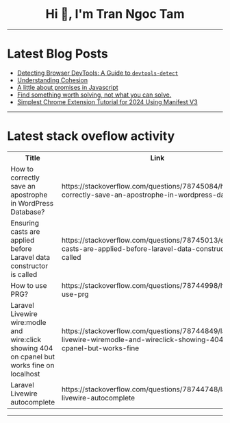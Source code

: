 <h1 align="center">Hi 👋, I'm Tran Ngoc Tam</h1>

---

# Latest Blog Posts 
<!-- BLOG-POST-LIST:START -->
- [Detecting Browser DevTools: A Guide to `devtools-detect`](https://dev.to/sh20raj/detecting-browser-devtools-a-guide-to-devtools-detect-4kgd)
- [Understanding Cohesion](https://dev.to/waqas334/understanding-cohesion-h9o)
- [A little about promises in Javascript](https://dev.to/joaoreider/a-little-about-promises-in-javascript-4oh7)
- [Find something worth solving, not what you can solve.](https://dev.to/waqas334/find-something-worth-solving-not-what-you-can-solve-52ln)
- [Simplest Chrome Extension Tutorial for 2024 Using Manifest V3](https://dev.to/azadshukor/simplest-chrome-extension-tutorial-for-2024-using-manifest-v3-h3m)
<!-- BLOG-POST-LIST:END -->

---

# Latest stack oveflow activity
<table>
  <tr><th>Title</th><th>Link</th></tr>
  <!-- STACKOVERFLOW:START --><tr><td>How to correctly save an apostrophe in WordPress Database?</td><td>https://stackoverflow.com/questions/78745084/how-to-correctly-save-an-apostrophe-in-wordpress-database</td></tr><tr><td>Ensuring casts are applied before Laravel data constructor is called</td><td>https://stackoverflow.com/questions/78745013/ensuring-casts-are-applied-before-laravel-data-constructor-is-called</td></tr><tr><td>How to use PRG?</td><td>https://stackoverflow.com/questions/78744998/how-to-use-prg</td></tr><tr><td>Laravel Livewire wire:modle and wire:click showing 404 on cpanel but works fine on localhost</td><td>https://stackoverflow.com/questions/78744849/laravel-livewire-wiremodle-and-wireclick-showing-404-on-cpanel-but-works-fine</td></tr><tr><td>Laravel Livewire autocomplete</td><td>https://stackoverflow.com/questions/78744748/laravel-livewire-autocomplete</td></tr><!-- STACKOVERFLOW:END -->
</table>

---



